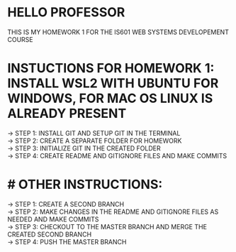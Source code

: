 # HELLO PROFESSOR
THIS IS MY HOMEWORK 1 FOR THE IS601 WEB SYSTEMS DEVELOPEMENT COURSE

# INSTUCTIONS FOR HOMEWORK 1: INSTALL WSL2 WITH UBUNTU FOR WINDOWS, FOR MAC OS LINUX IS ALREADY PRESENT
-> STEP 1: INSTALL GIT AND SETUP GIT IN THE TERMINAL <br/>
-> STEP 2: CREATE A SEPARATE FOLDER FOR HOMEWORK <br/>
-> STEP 3: INITIALIZE GIT IN THE CREATED FOLDER<br/>
-> STEP 4: CREATE README AND GITIGNORE FILES AND MAKE COMMITS <br/>


# # OTHER INSTRUCTIONS:
-> STEP 1: CREATE A SECOND BRANCH <br/>
-> STEP 2: MAKE CHANGES IN THE README AND GITIGNORE FILES AS NEEDED AND MAKE COMMITS <br/>
-> STEP 3: CHECKOUT TO THE MASTER BRANCH AND MERGE THE CREATED SECOND BRANCH <br/>
-> STEP 4: PUSH THE MASTER BRANCH





